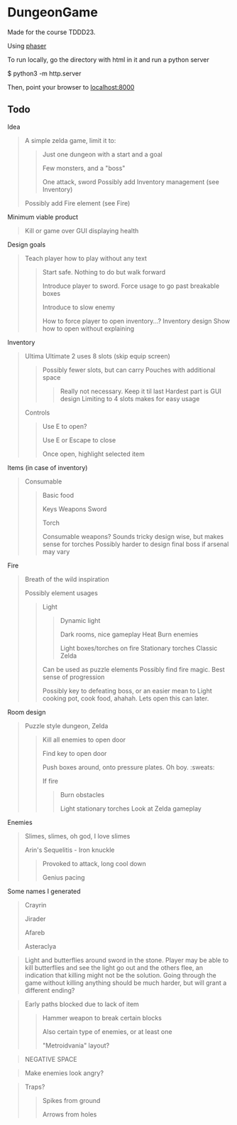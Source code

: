# DungeonGame

Made for the course TDDD23.

Using [phaser](http://phaser.io/)

To run locally, go the directory with html in it and run a python server

  $ python3 -m http.server

Then, point your browser to [localhost:8000](http://localhost:8000)


## Todo

Idea
> A simple zelda game, limit it to:
>> Just one dungeon with a start and a goal
>> 
>> Few monsters, and a "boss"
>> 
>> One attack, sword
> Possibly add Inventory management (see Inventory)
> 
> Possibly add Fire element (see Fire)

Minimum viable product
> Kill or game over
> GUI displaying health

Design goals
> Teach player how to play without any text
>> Start safe. Nothing to do but walk forward
>> 
>> Introduce player to sword. Force usage to go past breakable boxes
>> 
>> Introduce to slow enemy
>> 
>> How to force player to open inventory...?
> Inventory design
>> Show how to open without explaining

Inventory
> Ultima Ultimate 2 uses 8 slots (skip equip screen)
>> Possibly fewer slots, but can carry Pouches with additional space
>>> Really not necessary. Keep it til last
>> Hardest part is GUI design
> Limiting to 4 slots makes for easy usage
> 
> Controls
>> Use E to open?
>> 
>> Use E or Escape to close
>> 
>> Once open, highlight selected item

Items (in case of inventory)
> Consumable
>> Basic food
>> 
>> Keys
> Weapons
>> Sword
>> 
>> Torch
>> 
>> Consumable weapons? Sounds tricky design wise, but makes sense for torches
> Possibly harder to design final boss if arsenal may vary

Fire
> Breath of the wild inspiration
> 
> Possibly element usages
>> Light
>>> Dynamic light
>>> 
>>> Dark rooms, nice gameplay
>> Heat
>>> Burn enemies
>>> 
>>> Light boxes/torches on fire
> Stationary torches
>> Classic Zelda
>> 
>> Can be used as puzzle elements
> Possibly find fire magic.
>> Best sense of progression
>> 
>> Possibly key to defeating boss, or an easier mean to
> Light cooking pot, cook food, ahahah. Lets open this can later.

Room design
> Puzzle style dungeon, Zelda
>> Kill all enemies to open door
>> 
>> Find key to open door
>> 
>> Push boxes around, onto pressure plates. Oh boy. :sweats:
>> 
>> If fire
>>> Burn obstacles
>>> 
>>> Light stationary torches
>> Look at Zelda gameplay

Enemies
> Slimes, slimes, oh god, I love slimes
> 
> Arin's Sequelitis - Iron knuckle
>> Provoked to attack, long cool down
>> 
>> Genius pacing

Some names I generated
> Crayrin
> 
> Jirader
> 
> Afareb
> 
> Asteraclya

> Light and butterflies around sword in the stone. Player may be able to kill
> butterflies and see the light go out and the others flee, an indication that
> killing might not be the solution. Going through the game without killing
> anything should be much harder, but will grant a different ending?

> Early paths blocked due to lack of item
>> Hammer weapon to break certain blocks
>>
>> Also certain type of enemies, or at least one
>>
>> "Metroidvania" layout?

> NEGATIVE SPACE

> Make enemies look angry?

> Traps?
>> Spikes from ground
>>
>> Arrows from holes
